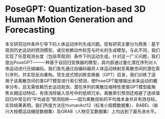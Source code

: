 # PoseGPT: Quantization-based 3D Human Motion Generation and Forecasting

本文研究动作条件引导下的人体运动序列生成问题。现有研究主要分为两类：基于观测历史运动的预测模型，或仅依赖动作标签与时长的生成模型。与此不同，我们实现了任意观测长度（包括零观测）条件下的运动生成。针对这一广义问题，我们提出PoseGPT——一种基于自回归变换器的模型，其内部通过量化潜在序列对人体运动进行压缩编码。我们首先通过自编码器将人体运动映射至离散空间的潜在索引序列，并实现反向重构。受生成式预训练变换器（GPT）启发，我们训练了适用于该离散空间的类GPT模型进行索引预测，使PoseGPT能够输出未来运动的概率分布，且无需依赖历史运动观测。潜在序列的离散压缩特性使类GPT模型能聚焦长期运动特征，有效消除输入信号中的低频冗余。离散索引预测还规避了连续值回归中常见的“平均姿态”预测陷阱——因为离散目标的平均值本身并非有效目标。实验结果表明，我们所提方法在HumanAct12（标准小规模数据集）、BABEL（新兴大规模运动捕捉数据集）及GRAB（人物交互数据集）上均达到了最先进水平。